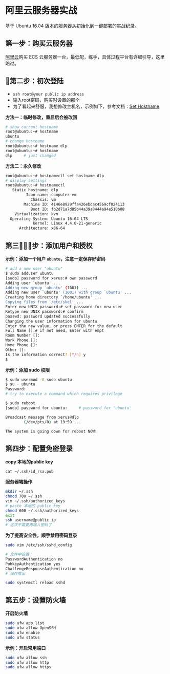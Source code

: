 # 阿里云服务器实战

基于 Ubuntu 16.04 版本的服务器从初始化到一键部署的实战纪录。

## 第一步：购买云服务器

[阿里云](https://www.aliyun.com/?spm=5176.2020520101.1001.d1.bh8tEV)购买 ECS 云服务器一台，最低配，练手，具体过程平台有详细引导，这里略过。

## 第二步：初次登陆

- `ssh root@your public ip address`
- 输入root密码，购买时设置的那个
- 为了看起来舒服，我想修改主机名，示例如下，参考文档：[Set Hostname](https://www.server-world.info/en/note?os=Ubuntu_16.04&p=hostname)

**方法一：临时修改，重启后会被改回**

```bash
# show current hostname
root@ubuntu:~# hostname
ubuntu
# change hostname
root@ubuntu:~# hostname dlp
root@ubuntu:~# hostname
dlp     # just changed
```

**方法二：永久修改**

```bash
root@ubuntu:~# hostnamectl set-hostname dlp
# display settings
root@ubuntu:~# hostnamectl
   Static hostname: dlp
         Icon name: computer-vm
           Chassis: vm
        Machine ID: 4146e8929ffa426ebdac4569cf024113
           Boot ID: fb2d71a7d85b44a39a8444a94e510b08
    Virtualization: kvm
  Operating System: Ubuntu 16.04 LTS
            Kernel: Linux 4.4.0-21-generic
      Architecture: x86-64
```

## 第三步：添加用户和授权

**示例：添加一个用户 `ubuntu`，注意一定保存好密码**

```bash
# add a new user "ubuntu"
$ sudo adduser ubuntu
[sudo] password for xerus:# own password
Adding user `ubuntu' ...
Adding new group `ubuntu' (1001) ...
Adding new user `ubuntu' (1001) with group `ubuntu' ...
Creating home directory `/home/ubuntu' ...
Copying files from `/etc/skel' ...
Enter new UNIX password:# set password for new user
Retype new UNIX password:# confirm
passwd: password updated successfully
Changing the user information for ubuntu
Enter the new value, or press ENTER for the default
Full Name []:# if not need, Enter with empt
Room Number []:
Work Phone []:
Home Phone []:
Other []:
Is the information correct? [Y/n] y
$
```

**示例：添加 sudo 权限**

```bash
$ sudo usermod -G sudo ubuntu
$ su - ubuntu
Password:
# try to execute a command which requires privilege

$ sudo reboot
[sudo] password for ubuntu:     # password for 'ubuntu'

Broadcast message from xerus@dlp
        (/dev/pts/0) at 19:59 ...

The system is going down for reboot NOW!
```

## 第四步：配置免密登录

**copy 本地的public key**

`cat ~/.ssh/id_rsa.pub`

**服务器端操作**

```bash
mkdir ~/.ssh
chmod 700 ~/.ssh
vim ~/.ssh/authorized_keys
# paste 本地的 public key
chmod 600 ~/.ssh/authorized_keys
exit
ssh username@public ip
# 这次不需要再输入密码了
```

**为了提高安全性，顺手禁用密码登录**

```bash
sudo vim /etc/ssh/sshd_config

# 文件中设置：
PasswordAuthentication no
PubkeyAuthentication yes
ChallengeResponseAuthentication no
# 保存推出

sudo systemctl reload sshd
```

## 第五步：设置防火墙

**开启防火墙**

```bash
sudo ufw app list
sudo ufw allow OpenSSH
sudo ufw enable
sudo ufw status
```

**示例：开启常用端口**

```bash
sudo ufw allow ssh
sudo ufw allow http
sudo ufw allow https
```
